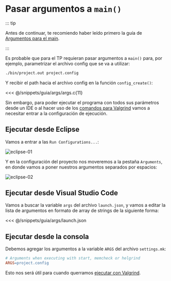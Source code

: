 # Pasar argumentos a `main()`

::: tip

Antes de continuar, te recomiendo haber leído primero la guía de
[Argumentos para el main](https://docs.utnso.com.ar/guias/programacion/main).

:::

Es probable que para el TP requieran pasar argumentos a `main()` para, por
ejemplo, parametrizar el archivo config que se va a utilizar:

```bash
./bin/project.out project.config
```

Y recibir el path hacia el archivo config en la función `config_create()`:

<<< @/snippets/guia/args/args.c{11}

Sin embargo, para poder ejecutar el programa con todos sus parámetros desde un
IDE o al hacer uso de los [comandos para Valgrind](./valgrind) vamos a
necesitar entrar a la configuración de ejecución.

## Ejecutar desde Eclipse

Vamos a entrar a las `Run Configurations...`:

![eclipse-01](/img/args/eclipse-01.png)

Y en la configuración del proyecto nos moveremos a la pestaña `Arguments`, en
donde vamos a poner nuestros argumentos separados por espacios:

![eclipse-02](/img/args/eclipse-02.png)

## Ejecutar desde Visual Studio Code

Vamos a buscar la variable `args` del archivo `launch.json`, y vamos a editar la
lista de argumentos en formato de array de strings de la siguiente forma:

<<< @/snippets/guia/args/launch.json

## Ejecutar desde la consola

Debemos agregar los argumentos a la variable `ARGS` del archivo `settings.mk`:

```makefile
# Arguments when executing with start, memcheck or helgrind
ARGS=project.config
```

Esto nos será útil para cuando querramos [ejecutar con Valgrind](./valgrind.md).

